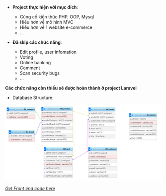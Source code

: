 - **Project thực hiện với mục đích**:
  - Củng cố kiến thức PHP, OOP, Mysql
  - Hiểu hơn về mô hình MVC
  - Hiểu hơn về 1 website e-commerce
  - ...
  
- **Đã skip các chức năng**:
  - Edit profile, user infomation
  - Voting
  - Online banking
  - Comment
  - Scan security bugs
  - ...

**Các chức năng còn thiếu sẽ được hoàn thành ở project Laravel**

- Database Structure:

![Database Structure](dbStructure.png)

[*Get Front end code here*](shop_mvcoop.zip)
